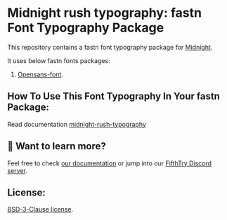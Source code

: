 # Midnight rush typography: fastn Font Typography Package

This repository contains a fastn font typography package for [Midnight](https://fastn-community.github.io/midnight-rush/).

It uses below fastn fonts packages:

1. [Opensans-font](https://fastn-community.github.io/opensans-font/).


## How To Use This Font Typography In Your fastn Package:

Read documentation [midnight-rush-typography](https://fastn-community.github.io/midnight-rush-typography/)

## 👀 Want to learn more?

Feel free to check [our documentation](https://fastn.com/) or jump into our [FifthTry Discord 
server](https://discord.gg/bucrdvptYd).

## License:
[BSD-3-Clause license](LICENSE).
